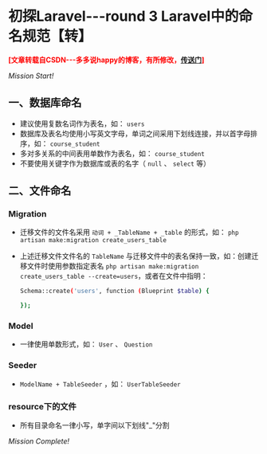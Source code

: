 # 初探Laravel---round 3 Laravel中的命名规范【转】

<span style="color:red;">**\[文章转载自CSDN---多多说happy的博客，有所修改，[传送门](https://blog.csdn.net/da_guo_li/article/details/78680767)\]**</span>

*Mission Start!*

## 一、数据库命名

* 建议使用复数名词作为表名，如： `users` 
* 数据库及表名均使用小写英文字母，单词之间采用下划线连接，并以首字母排序，如： `course_student` 
* 多对多关系的中间表用单数作为表名，如： `course_student` 
* 不要使用关键字作为数据库或表的名字（ `null` 、 `select` 等）

## 二、文件命名

### Migration

* 迁移文件的文件名采用 `动词 + _TableName + _table` 的形式，如： `php artisan make:migration create_users_table` 
* 上述迁移文件文件名的 `TableName` 与迁移文件中的表名保持一致，如：创建迁移文件时使用参数指定表名 `php artisan make:migration create_users_table --create=users`，或者在文件中指明：
  
  ```sh
  Schema::create('users', function (Blueprint $table) {
  
  });
  ```

### Model

* 一律使用单数形式，如： `User` 、 `Question` 

### Seeder

*  `ModelName + TableSeeder` ，如： `UserTableSeeder` 

### resource下的文件

* 所有目录命名一律小写，单字间以下划线"_"分割


*Mission Complete!*

